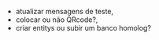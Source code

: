 - atualizar mensagens de teste,
- colocar ou não QRcode?,
- criar entitys ou subir um banco homolog?
